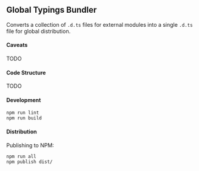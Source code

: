 ## Global Typings Bundler

Converts a collection of `.d.ts` files for external modules into a single `.d.ts` file for
global distribution.

#### Caveats

TODO

#### Code Structure

TODO

#### Development

```
npm run lint
npm run build
```

#### Distribution

Publishing to NPM:

```
npm run all
npm publish dist/
```
